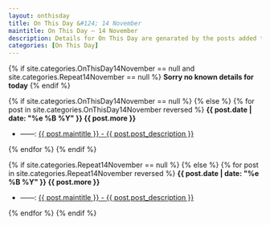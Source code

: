 ```yaml
---
layout: onthisday
title: On This Day &#124; 14 November
maintitle: On This Day — 14 November
description: Details for On This Day are genarated by the posts added to the website so the content is subject to changes/updates over time.
categories: [On This Day]
---
```


{% if site.categories.OnThisDay14November == null and site.categories.Repeat14November == null %}
<strong>Sorry no known details for today</strong>
{% endif %}

{% if site.categories.OnThisDay14November == null %}
{% else %}
{% for post in site.categories.OnThisDay14November reversed %}
<strong>{{ post.date | date: "%e %B %Y" }} {{ post.more }}</strong>
<ul>
<li> ——: <a href="{{ post.url }}">{{ post.maintitle }} - {{ post.post_description }}</a></li>
</ul>
{% endfor %}
{% endif %}

{% if site.categories.Repeat14November == null %}
{% else %}
{% for post in site.categories.Repeat14November reversed %}
<strong>{{ post.date | date: "%e %B %Y" }} {{ post.more }}</strong>
<ul>
<li> ——: <a href="{{ post.url }}">{{ post.maintitle }} - {{ post.post_description }}</a></li>
</ul>
{% endfor %}
{% endif %}
